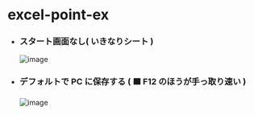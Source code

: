 # excel-point-ex

- ### スタート画面なし( いきなりシート )
  ![image](https://github.com/winofsql/excel-point-ex/assets/1501327/11c2a0a5-5d24-4c77-a344-70b5c52dab9c)
 
- ### デフォルトで PC に保存する ( 🟧 F12 のほうが手っ取り速い )
  ![image](https://github.com/winofsql/excel-point-ex/assets/1501327/d0939bec-eea7-4841-8636-0cbd0750bed3)

